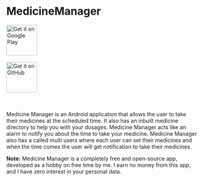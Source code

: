 MedicineManager
==============
<a href="https://play.google.com/store/apps/" target="_blank">
<img src="https://play.google.com/intl/en_us/badges/images/generic/en-play-badge.png" alt="Get it on Google Play" height="80"/></a>
<br>
<br>
<a href="https://github.com/Jyotirdeb/MedicineManager/tree/master/MedicineManager/MedicineManager-release-2.5.9.apk" target="_blank">
<img src="https://assets-cdn.github.com/images/modules/logos_page/GitHub-Logo.png" alt="Get it on GitHub" height="80"/></a>
<br>
<br>
<br>

Medicine Manager is an Android application that allows the user to take their medicines at the scheduled time.
It also has an inbuilt medicine directory to help you with your dosages.
Medicine Manager acts like an alarm to notify you about the time to take your medicine.
Medicine Manager also has a called multi users where each user can set their medicines and when the time comes the user will get notification to take their medicines.

<b>Note:</b> Medicine Manager is a completely free and open-source app, developed as a hobby on free time by me.  I earn no money from this app, and I have zero interest in your personal data.